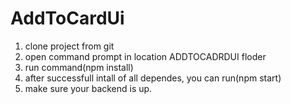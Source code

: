# AddToCardUi

1) clone project from git 
2) open command prompt in location ADDTOCADRDUI floder
3) run command(npm install)
4) after successfull intall of all dependes, you can run(npm start)
5) make sure your backend is up.
